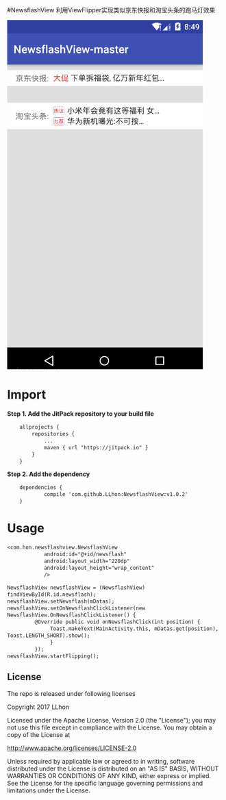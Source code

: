 #NewsflashView
利用ViewFlipper实现类似京东快报和淘宝头条的跑马灯效果



![预览](preview.gif)


# Import
**Step 1. Add the JitPack repository to your build file**

```
    allprojects {
		repositories {
			...
			maven { url "https://jitpack.io" }
		}
	}
```

**Step 2. Add the dependency**

```
    dependencies {
	        compile 'com.github.LLhon:NewsflashView:v1.0.2'
	}
```

# Usage


```
<com.hon.newsflashview.NewsflashView
            android:id="@+id/newsflash"
            android:layout_width="220dp"
            android:layout_height="wrap_content"
            />
```

 
```
NewsflashView newsflashView = (NewsflashView) findViewById(R.id.newsflash);
newsflashView.setNewsflash(mDatas); 
newsflashView.setOnNewsflashClickListener(new NewsflashView.OnNewsflashClickListener() {
         @Override public void onNewsflashClick(int position) {
              Toast.makeText(MainActivity.this, mDatas.get(position), Toast.LENGTH_SHORT).show();
              }
         });
newsflashView.startFlipping();
```

License
--------
The repo is released under following licenses

Copyright 2017 LLhon


Licensed under the Apache License, Version 2.0 (the "License");
you may not use this file except in compliance with the License.
You may obtain a copy of the License at

http://www.apache.org/licenses/LICENSE-2.0

Unless required by applicable law or agreed to in writing, software
distributed under the License is distributed on an "AS IS" BASIS,
WITHOUT WARRANTIES OR CONDITIONS OF ANY KIND, either express or implied.
See the License for the specific language governing permissions and
limitations under the License.



